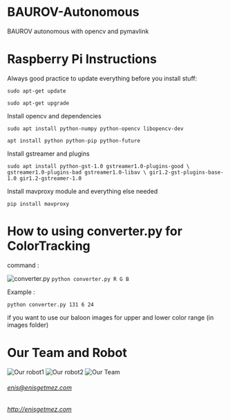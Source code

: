 # BAUROV-Autonomous
BAUROV autonomous with opencv and pymavlink

# Raspberry Pi Instructions
Always good practice to update everything before you install stuff:

```sudo apt-get update```

```sudo apt-get upgrade```

Install opencv and dependencies

```sudo apt install python-numpy python-opencv libopencv-dev```

```apt install python python-pip python-future```

Install gstreamer and plugins

```sudo apt install python-gst-1.0 gstreamer1.0-plugins-good \ gstreamer1.0-plugins-bad gstreamer1.0-libav \ gir1.2-gst-plugins-base-1.0 gir1.2-gstreamer-1.0```

Install mavproxy module and everything else needed

```pip install mavproxy```

# How to using converter.py for ColorTracking


command : 

![converter.py](https://github.com/enisgetmez/BAUROV-Autonomous/blob/master/images/converter.png)
`python converter.py R G B `

Example :

`python converter.py 131 6 24 `

if you want to use our baloon images for upper and lower color range (in images folder)

# Our Team and Robot

![Our robot1](https://github.com/enisgetmez/BAUROV-Autonomous/blob/master/images/our%20robot.jpg)
![Our robot2](https://github.com/enisgetmez/BAUROV-Autonomous/blob/master/images/our%20robot2.jpg)
![Our Team](https://github.com/enisgetmez/BAUROV-Autonomous/blob/master/images/Baurov.jpg)


###### *enis@enisgetmez.com*
###### http://enisgetmez.com
